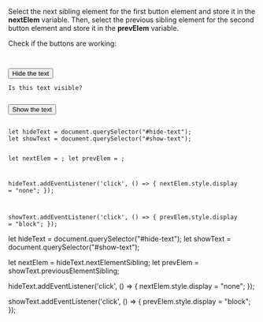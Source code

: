 Select the next sibling element for the
first button element and store it in the
**nextElem** variable. Then, select the previous
sibling element for the
second button element and store it in the
**prevElem** variable.

Check if the buttons are working:

<Editor lang="javascript" type="exercise">
<code>
<panel lang="html">
<button id = "hide-text">Hide the text</button>
<p>Is this text visible?</p>
<button id = "show-text">Show the text</button>
</panel>
<panel lang="javascript">
let hideText = document.querySelector("#hide-text");
let showText = document.querySelector("#show-text");

let nextElem = ;
let prevElem = ;

hideText.addEventListener('click', () => {
  nextElem.style.display = "none";
});

showText.addEventListener('click', () => {
  prevElem.style.display = "block";
});
</panel>
</code>

<solution>
let hideText = document.querySelector("#hide-text");
let showText = document.querySelector("#show-text");

let nextElem = hideText.nextElementSibling;
let prevElem = showText.previousElementSibling;

hideText.addEventListener('click', () => {
  nextElem.style.display = "none";
});

showText.addEventListener('click', () => {
  prevElem.style.display = "block";
});
</solution>
</Editor>